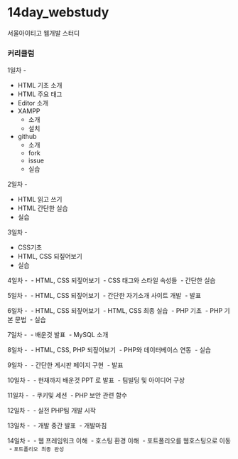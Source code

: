 # 14day_webstudy
서울아이티고 웹개발 스터디<br>


### 커리큘럼
1일차 - 
 - HTML 기초 소개
 - HTML 주요 태그
 - Editor 소개
 - XAMPP 
    - 소개
    - 설치
 - github
     - 소개
     - fork
     - issue
     - 실습
     
     
2일차 - 
 - HTML 읽고 쓰기
 - HTML 간단한 실습
 - 실습
 
 
 3일차 - 
 - CSS기초
 - HTML, CSS 되짚어보기
 - 실습
 
 
 4일차 -
  - HTML, CSS 되짚어보기
  - CSS 태그와 스타일 속성들
  - 간단한 실습
  
 5일차 -
  - HTML, CSS 되짚어보기
  - 간단한 자기소개 사이트 개발
  - 발표
  
 6일차 -
  - HTML, CSS 되짚어보기
  - HTML, CSS 최종 실습
  - PHP 기초
  - PHP 기본 문법
  - 실습
  
 7일차 -
  - 배운것 발표
  - MySQL 소개
  
 8일차 -
  - HTML, CSS, PHP 되짚어보기
  - PHP와 데이터베이스 연동
  - 실습
  
 9일차 -
  - 간단한 게시판 페이지 구현
  - 발표
  
 10일차 -
  - 현재까지 배운것 PPT 로 발표
  - 팀빌딩 및 아이디어 구상
  
 11일차 -
  - 쿠키및 세션
  - PHP 보안 관련 함수
  
 12일차 -
  - 실전 PHP팀 개발 시작
  
 13일차 -
  - 개발 중간 발표
  - 개발마침
    
 14일차 -
  - 웹 프레임워크 이해
  - 호스팅 환경 이해
  - 포트폴리오를 웹호스팅으로 이동
  - `포트폴리오 최종 완성`
